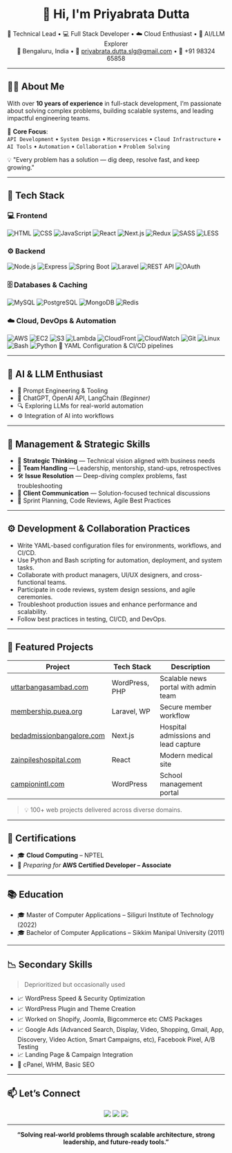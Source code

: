 
<h1 align="center">👋 Hi, I'm Priyabrata Dutta</h1>

<p align="center">
  🚀 Technical Lead • 💻 Full Stack Developer • ☁️ Cloud Enthusiast • 🤖 AI/LLM Explorer <br>
  📍 Bengaluru, India • 📧 <a href="mailto:priyabrata.dutta.slg@gmail.com">priyabrata.dutta.slg@gmail.com</a> • 📱 +91 98324 65858
</p>

---

## 🧑‍💼 About Me

With over **10 years of experience** in full-stack development, I’m passionate about solving complex problems, building scalable systems, and leading impactful engineering teams.

🎯 **Core Focus**:  
`API Development` • `System Design` • `Microservices` • `Cloud Infrastructure` • `AI Tools` • `Automation` • `Collaboration` • `Problem Solving`

💡 "Every problem has a solution — dig deep, resolve fast, and keep growing."

---

## 🧰 Tech Stack

### 💻 Frontend
![HTML](https://img.shields.io/badge/HTML5-E34F26?style=flat&logo=html5&logoColor=white)
![CSS](https://img.shields.io/badge/CSS3-1572B6?style=flat&logo=css3&logoColor=white)
![JavaScript](https://img.shields.io/badge/JavaScript-F7DF1E?style=flat&logo=javascript&logoColor=black)
![React](https://img.shields.io/badge/React-61DAFB?style=flat&logo=react&logoColor=black)
![Next.js](https://img.shields.io/badge/Next.js-000000?style=flat&logo=next.js)
![Redux](https://img.shields.io/badge/Redux-764ABC?style=flat&logo=redux&logoColor=white)
![SASS](https://img.shields.io/badge/SASS-CC6699?style=flat&logo=sass&logoColor=white)
![LESS](https://img.shields.io/badge/LESS-1D365D?style=flat&logo=less&logoColor=white)

### ⚙️ Backend
![Node.js](https://img.shields.io/badge/Node.js-339933?style=flat&logo=node.js&logoColor=white)
![Express](https://img.shields.io/badge/Express.js-000000?style=flat&logo=express&logoColor=white)
![Spring Boot](https://img.shields.io/badge/Spring_Boot-6DB33F?style=flat&logo=spring-boot&logoColor=white)
![Laravel](https://img.shields.io/badge/Laravel-F55247?style=flat&logo=laravel&logoColor=white)
![REST API](https://img.shields.io/badge/API-REST-blue)
![OAuth](https://img.shields.io/badge/OAuth-2.0-blue)

### 🗄️ Databases & Caching
![MySQL](https://img.shields.io/badge/MySQL-005C84?style=flat&logo=mysql&logoColor=white)
![PostgreSQL](https://img.shields.io/badge/PostgreSQL-4169E1?style=flat&logo=postgresql&logoColor=white)
![MongoDB](https://img.shields.io/badge/MongoDB-47A248?style=flat&logo=mongodb&logoColor=white)
![Redis](https://img.shields.io/badge/Redis-DC382D?style=flat&logo=redis&logoColor=white)

### ☁️ Cloud, DevOps & Automation
![AWS](https://img.shields.io/badge/AWS-232F3E?style=flat&logo=amazon-aws&logoColor=white)
![EC2](https://img.shields.io/badge/EC2-orange?style=flat&logo=amazon-ec2&logoColor=white)
![S3](https://img.shields.io/badge/S3-orange?style=flat&logo=amazon-s3&logoColor=white)
![Lambda](https://img.shields.io/badge/Lambda-F90?style=flat&logo=aws-lambda&logoColor=white)
![CloudFront](https://img.shields.io/badge/CloudFront-232F3E?style=flat&logo=amazon-aws&logoColor=white)
![CloudWatch](https://img.shields.io/badge/CloudWatch-purple?style=flat)
![Git](https://img.shields.io/badge/Git-F05032?style=flat&logo=git&logoColor=white)
![Linux](https://img.shields.io/badge/Linux-FCC624?style=flat&logo=linux&logoColor=black)
![Bash](https://img.shields.io/badge/Bash-4EAA25?style=flat&logo=gnu-bash&logoColor=white)
![Python](https://img.shields.io/badge/Python-3776AB?style=flat&logo=python&logoColor=white)
📝 YAML Configuration & CI/CD pipelines

---

## 🤖 AI & LLM Enthusiast

- 🧠 Prompt Engineering & Tooling  
- 🤖 ChatGPT, OpenAI API, LangChain *(Beginner)*  
- 🔍 Exploring LLMs for real-world automation  
- ⚙️ Integration of AI into workflows

---

## 🧠 Management & Strategic Skills

- 🧩 **Strategic Thinking** — Technical vision aligned with business needs  
- 🤝 **Team Handling** — Leadership, mentorship, stand-ups, retrospectives  
- 🛠️ **Issue Resolution** — Deep-diving complex problems, fast troubleshooting  
- 📣 **Client Communication** — Solution-focused technical discussions  
- 📅 Sprint Planning, Code Reviews, Agile Best Practices

---

## ⚙️ Development & Collaboration Practices

- Write YAML-based configuration files for environments, workflows, and CI/CD.  
- Use Python and Bash scripting for automation, deployment, and system tasks.  
- Collaborate with product managers, UI/UX designers, and cross-functional teams.  
- Participate in code reviews, system design sessions, and agile ceremonies.  
- Troubleshoot production issues and enhance performance and scalability.  
- Follow best practices in testing, CI/CD, and DevOps.

---

## 📁 Featured Projects

| Project | Tech Stack | Description |
|--------|------------|-------------|
| [uttarbangasambad.com](http://uttarbangasambad.com) | WordPress, PHP | Scalable news portal with admin team |
| [membership.puea.org](http://membership.puea.org) | Laravel, WP | Secure member workflow |
| [bedadmissionbangalore.com](http://bedadmissionbangalore.com) | Next.js | Hospital admissions and lead capture |
| [zainpileshospital.com](http://zainpileshospital.com) | React | Modern medical site |
| [campionintl.com](http://campionintl.com) | WordPress | School management portal |

> 💡 100+ web projects delivered across diverse domains.

---

## 📜 Certifications

- 🎓 **Cloud Computing** – NPTEL  
- 🎯 *Preparing for* **AWS Certified Developer – Associate**

---

## 📚 Education

- 🎓 Master of Computer Applications – Siliguri Institute of Technology (2022)  
- 🎓 Bachelor of Computer Applications – Sikkim Manipal University (2011)

---

## 📉 Secondary Skills

> Deprioritized but occasionally used

- 📈 WordPress Speed & Security Optimization 
- 📈 WordPress Plugin and  Theme Creation 
- 📈 Worked on Shopify, Joomla, Bigcommerce etc CMS Packages
- 📈 Google Ads (Advanced Search, Display, Video, Shopping, Gmail, App, Discovery, Video Action, Smart Campaigns, etc), Facebook Pixel, A/B Testing  
- 📈 Landing Page & Campaign Integration  
- 🔧 cPanel, WHM, Basic SEO

---

## 📫 Let’s Connect

<p align="center">
  <a href="mailto:priyabrata.dutta.slg@gmail.com"><img src="https://img.shields.io/badge/Gmail-D14836?style=flat&logo=gmail&logoColor=white"/></a>
  <a href="https://linkedin.com"><img src="https://img.shields.io/badge/LinkedIn-0077B5?style=flat&logo=linkedin&logoColor=white"/></a>
  <a href="#"><img src="https://img.shields.io/badge/Portfolio-Website-FF5722?style=flat&logo=firefox&logoColor=white"/></a>
</p>

---

<p align="center"><b>“Solving real-world problems through scalable architecture, strong leadership, and future-ready tools.”</b></p>
